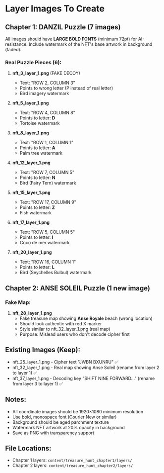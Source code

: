 # Layer Images To Create

## Chapter 1: DANZIL Puzzle (7 images)

All images should have **LARGE BOLD FONTS** (minimum 72pt) for AI-resistance.
Include watermark of the NFT's base artwork in background (faded).

### Real Puzzle Pieces (6):

1. **nft_3_layer_1.png** (FAKE DECOY)
   - Text: "ROW 2, COLUMN 3"
   - Points to wrong letter (P instead of real letter)
   - Bird imagery watermark

2. **nft_5_layer_1.png**
   - Text: "ROW 4, COLUMN 8"
   - Points to letter: **D**
   - Tortoise watermark

3. **nft_8_layer_1.png**
   - Text: "ROW 1, COLUMN 1"
   - Points to letter: **A**
   - Palm tree watermark

4. **nft_12_layer_1.png**
   - Text: "ROW 7, COLUMN 5"
   - Points to letter: **N**
   - Bird (Fairy Tern) watermark

5. **nft_15_layer_1.png**
   - Text: "ROW 17, COLUMN 9"
   - Points to letter: **Z**
   - Fish watermark

6. **nft_17_layer_1.png**
   - Text: "ROW 5, COLUMN 5"
   - Points to letter: **I**
   - Coco de mer watermark

7. **nft_20_layer_1.png**
   - Text: "ROW 16, COLUMN 1"
   - Points to letter: **L**
   - Bird (Seychelles Bulbul) watermark

## Chapter 2: ANSE SOLEIL Puzzle (1 new image)

### Fake Map:

1. **nft_28_layer_1.png**
   - Fake treasure map showing **Anse Royale** beach (wrong location)
   - Should look authentic with red X marker
   - Style similar to nft_32_layer_1.png (real map)
   - Purpose: Mislead users who don't decode cipher first

## Existing Images (Keep):
- nft_25_layer_1.png - Cipher text "JWBN BXUNRU" ✅
- nft_32_layer_1.png - Real map showing Anse Soleil (rename from layer 2 to layer 1) ✅
- nft_37_layer_1.png - Decoding key "SHIFT NINE FORWARD..." (rename from layer 3 to layer 1) ✅

## Notes:
- All coordinate images should be 1920×1080 minimum resolution
- Use bold, monospace font (Courier New or similar)
- Background should be aged parchment texture
- Watermark NFT artwork at 20% opacity in background
- Save as PNG with transparency support

## File Locations:
- Chapter 1 layers: `content/treasure_hunt_chapter1/layers/`
- Chapter 2 layers: `content/treasure_hunt_chapter2/layers/`
